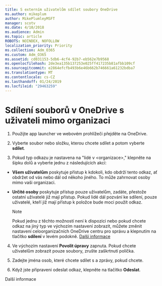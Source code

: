 ```yaml
---
title: S externím uživatelům sdílet soubory OneDrive
ms.author: mikeplum
author: MikePlumleyMSFT
manager: scotv
ms.date: 4/10/2018
ms.audience: Admin
ms.topic: article
ROBOTS: NOINDEX, NOFOLLOW
localization_priority: Priority
ms.collection: Adm_O365
ms.custom: Adm_O365
ms.assetid: cd031153-5db6-4cf4-92b7-eb562e7b9568
ms.openlocfilehash: 2de3ea135b137253e025ff417235b81afbb109cf
ms.sourcegitcommit: e2864efcfb493b6e46b662b746661a61232bdba7
ms.translationtype: MT
ms.contentlocale: cs-CZ
ms.lasthandoff: 01/24/2019
ms.locfileid: "29463259"
---
```

# <a name="share-files-in-onedrive-with-people-outside-your-organization"></a>Sdílení souborů v OneDrive s uživateli mimo organizaci

1. Použijte app launcher ve webovém prohlížeči přejděte na OneDrive. 
    
2. Vyberte soubor nebo složku, kterou chcete sdílet a potom vyberte **sdílet**. 
    
3. Pokud typ odkazu je nastavena na "lidé v \<organizace\>," klepněte na šipku dolů a vyberte jednu z následujících akcí: 
    
  - **Všem uživatelům** poskytuje přístup k kdokoli, kdo obdrží tento odkaz, ať obdržet od vás nebo dál od někoho jiného. To může zahrnovat osoby mimo vaši organizaci. 
    
  - **Určité osoby** poskytuje přístup pouze uživatelům, zadáte, přestože ostatní uživatelé již mají přístup. Pokud lidé dál pozvání ke sdílení, pouze uživatelé, kteří již mají přístup k položce bude moci použít odkaz. 
    
    > [!NOTE]
    > Pokud jednu z těchto možností není k dispozici nebo pokud chcete odkaz na jiný typ ve výchozím nastavení zobrazit, můžete změnit nastavení celoorganizačních OneDrive centru pro správu a klepnutím na tlačítko **sdílení** v levém podokně. [Další informace](https://go.microsoft.com/fwlink/?linkid=871961)
  
4. Ve výchozím nastavení **Povolit úpravy** zapnuta. Pokud chcete uživatelům zobrazit pouze soubory, zrušte zaškrtnutí políčka. 
    
5. Zadejte jména osob, které chcete sdílet s a zprávy, pokud chcete.
    
6. Když jste připraveni odeslat odkaz, klepněte na tlačítko **Odeslat**. 
    
Další informace
  

